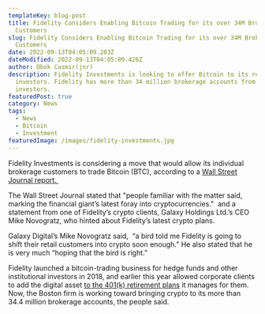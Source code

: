 ```yaml
---
templateKey: blog-post
title: Fidelity Considers Enabling Bitcoin Trading for its over 34M Brokerage
  Customers
slug: Fidelity Considers Enabling Bitcoin Trading for its over 34M Brokerage
  Customers
date: 2022-09-13T04:05:09.283Z
dateModified: 2022-09-13T04:05:09.426Z
author: Obok Casmir(jnr)
description: Fidelity Investments is looking to offer Bitcoin to its retail
  investors. Fidelity has more than 34 million brokerage accounts from such
  investors.
featuredPost: true
category: News
tags:
  - News
  - Bitcoin
  - Investment
featuredImage: /images/fidelity-investments.jpg
---
```

Fidelity Investments is considering a move that would allow its individual brokerage customers to trade Bitcoin (BTC), according to a [Wall Street Journal report. ](https://www.wsj.com/articles/fidelity-weighs-bitcoin-trading-on-brokerage-platform-11663008698) 

The Wall Street Journal stated that "people familiar with the matter said, marking the financial giant’s latest foray into cryptocurrencies."   and a statement from one of Fidelity’s crypto clients, Galaxy Holdings Ltd.’s CEO Mike Novogratz, who hinted about Fidelity’s latest crypto plans. 

Galaxy Digital’s Mike Novogratz said,  “a bird told me Fidelity is going to shift their retail customers into crypto soon enough.” He also stated that he is very much “hoping that the bird is right.”

Fidelity launched a bitcoin-trading business for hedge funds and other institutional investors in 2018, and earlier this year allowed corporate clients to add the digital asset [to the 401(k) retirement plans](https://www.wsj.com/articles/fidelity-to-allow-retirement-savers-to-put-bitcoin-in-401-k-accounts-11650945661?mod=article_inline) it manages for them. Now, the Boston firm is working toward bringing crypto to its more than 34.4 million brokerage accounts, the people said.